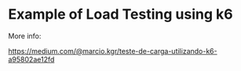 # Example of Load Testing using k6

More info:

https://medium.com/@marcio.kgr/teste-de-carga-utilizando-k6-a95802ae12fd
